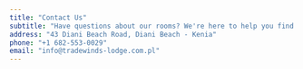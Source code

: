 ```yaml
---
title: "Contact Us"
subtitle: "Have questions about our rooms? We're here to help you find your perfect stay"
address: "43 Diani Beach Road, Diani Beach - Kenia"
phone: "+1 682-553-0029"
email: "info@tradewinds-lodge.com.pl"
---
```

